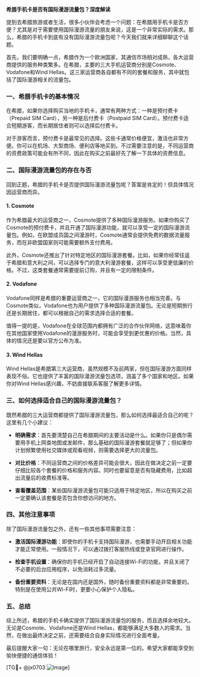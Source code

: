 **希腊手机卡是否有国际漫游流量包？深度解读**

提到去希腊旅游或者生活，很多小伙伴会考虑一个问题：在希腊用手机卡是否方便？尤其是对于需要使用国际漫游流量的朋友来说，这是一个非常实际的需求。那么，希腊的手机卡到底有没有国际漫游流量包呢？今天我们就来详细聊聊这个话题。

首先，我们要明确一点，希腊作为一个欧洲国家，其通信市场相对成熟，各大运营商提供的服务种类繁多。在希腊，主要的三大手机运营商分别是Cosmote、Vodafone和Wind Hellas。这三家运营商各自都有不同的套餐和服务，其中就包括了国际漫游相关的流量包。

### 一、希腊手机卡的基本情况

在希腊，如果你选择购买当地的手机卡，通常有两种方式：一种是预付费卡（Prepaid SIM Card），另一种是后付费卡（Postpaid SIM Card）。预付费卡适合短期游客，而长期居住者则可以选择后付费卡。

对于游客而言，预付费卡是最常见的选择。这些卡通常价格便宜，激活也非常方便。你可以在机场、大型商场、便利店等地买到。不过需要注意的是，不同运营商的资费政策可能会有所不同，因此在购买之前最好先了解一下具体的资费信息。

### 二、国际漫游流量包的存在与否

回到正题，希腊的手机卡是否提供国际漫游流量包呢？答案是肯定的！但具体情况因运营商而异。

#### 1. Cosmote
作为希腊最大的运营商之一，Cosmote提供了多种国际漫游服务。如果你购买了Cosmote的预付费卡，并且开通了国际漫游功能，就可以享受一定的国际漫游流量包。例如，在欧盟成员国之间漫游时，Cosmote通常会提供免费的数据流量服务，而在非欧盟国家则可能需要额外支付费用。

此外，Cosmote还推出了针对特定地区的国际漫游套餐。比如，如果你经常往返于希腊和意大利之间，可以选择专门的意大利漫游套餐，这样可以享受更低廉的价格。不过，这类套餐通常需要提前订购，并且有一定的限制条件。

#### 2. Vodafone
Vodafone同样是希腊的重要运营商之一，它的国际漫游服务也相当完善。与Cosmote类似，Vodafone也为用户提供了多种国际漫游流量包。无论是短期旅行还是长期居住，都可以根据自己的需求选择合适的套餐。

值得一提的是，Vodafone在全球范围内都拥有广泛的合作伙伴网络，这意味着你在其他国家使用Vodafone的漫游服务时，可能会享受到更优惠的价格。当然，具体的情况还是要以官方公布为准。

#### 3. Wind Hellas
Wind Hellas是希腊第三大运营商，虽然规模不及前两家，但在国际漫游方面同样表现不俗。它也提供了丰富的国际漫游流量包选项，涵盖了多个国家和地区。如果你对Wind Hellas感兴趣，不妨直接联系客服了解更多详情。

### 三、如何选择适合自己的国际漫游流量包？

既然希腊的三大运营商都提供了国际漫游流量包，那么如何选择最适合自己的呢？这里有几个小建议：

- **明确需求**：首先要清楚自己在希腊期间的主要活动是什么。如果你只是偶尔需要用手机上网查地图或发邮件，那么基础的国际漫游套餐就足够了；但如果你计划频繁使用社交媒体或观看视频，则需要选择更大的流量包。
  
- **对比价格**：不同运营商之间的价格差异可能会很大，因此在做决定之前一定要仔细比较各个套餐的价格和服务内容。同时也要留意是否有隐藏费用，比如超出流量后的收费标准等。

- **查看覆盖范围**：某些国际漫游流量包可能只适用于特定地区，所以在购买之前一定要确认该套餐是否包含你想访问的地方。

### 四、其他注意事项

除了国际漫游流量包之外，还有一些其他事项需要注意：

- **激活国际漫游功能**：即使你的手机卡支持国际漫游，也需要手动开启相关功能才能正常使用。一般情况下，可以通过拨打客服热线或登录官网进行操作。

- **检查手机设置**：确保你的手机已经开启了自动连接Wi-Fi的功能，并且关闭了不必要的后台应用程序，以免消耗过多流量。

- **备份重要资料**：无论是在国内还是国外，随时备份重要资料都是非常重要的。特别是在使用公共Wi-Fi时，更要小心保护个人隐私。

### 五、总结

综上所述，希腊的手机卡确实提供了国际漫游流量包的服务，而且选择余地较大。无论是Cosmote、Vodafone还是Wind Hellas，都能够满足大多数人的需求。当然，在做出最终决定之前，还需要结合自身实际情况进行全面考量。

最后提醒大家一句：无论在哪里旅行，安全永远是第一位的。希望大家都能享受到愉快便捷的通信体验！

[TG💪+ @jx0703 ![Image](https://github.com/user-attachments/assets/dbca1d08-cadb-493c-b0ec-ad6f7a83f270)]